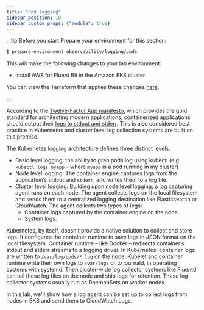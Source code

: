 ```yaml
---
title: "Pod logging"
sidebar_position: 10
sidebar_custom_props: {"module": true}
---
```


:::tip Before you start
Prepare your environment for this section:

```bash timeout=300 wait=30
$ prepare-environment observability/logging/pods
```

This will make the following changes to your lab environment:
- Install AWS for Fluent Bit in the Amazon EKS cluster

You can view the Terraform that applies these changes [here](https://github.com/VAR::MANIFESTS_OWNER/VAR::MANIFESTS_REPOSITORY/tree/VAR::MANIFESTS_REF/manifests/modules/observability/pod-logging/.workshop/terraform).

:::

According to the [Twelve-Factor App manifesto](https://12factor.net/), which provides the gold standard for architecting modern applications, containerized applications should output their [logs to stdout and stderr](https://12factor.net/logs). This is also considered best practice in Kubernetes and cluster level log collection systems are built on this premise.

The Kubernetes logging architecture defines three distinct levels:

* Basic level logging: the ability to grab pods log using kubectl (e.g. `kubectl logs myapp` – where `myapp` is a pod running in my cluster)
* Node level logging: The container engine captures logs from the application’s `stdout` and `stderr`, and writes them to a log file.
* Cluster level logging: Building upon node level logging; a log capturing agent runs on each node. The agent collects logs on the local filesystem and sends them to a centralized logging destination like Elasticsearch or CloudWatch. The agent collects two types of logs:
  - Container logs captured by the container engine on the node.
  - System logs.

Kubernetes, by itself, doesn’t provide a native solution to collect and store logs. It configures the container runtime to save logs in JSON format on the local filesystem. Container runtime – like Docker – redirects container’s stdout and stderr streams to a logging driver. In Kubernetes, container logs are written to `/var/log/pods/*.log` on the node. Kubelet and container runtime write their own logs to `/var/logs` or to journald, in operating systems with systemd. Then cluster-wide log collector systems like Fluentd can tail these log files on the node and ship logs for retention. These log collector systems usually run as DaemonSets on worker nodes.

In this lab, we'll show how a log agent can be set up to collect logs from nodes in EKS and send them to CloudWatch Logs.
